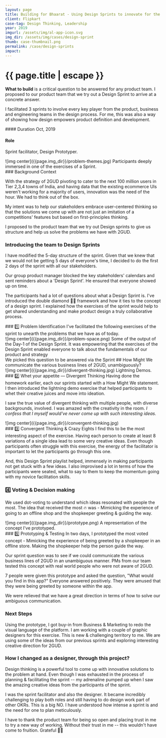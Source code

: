 ```yaml
---
layout: page
title: Building for Bhaarat - Using Design Sprints to innovate for the next 100mn users in India.
client: Flipkart
case-tag: Design Thinking, Leadership
year: 2019
imgurl: /assets/img/al-app-icon.svg
img_dir: /assets/img/cases/design-sprint
thumb: case-thumbnail.png
permalink: /case/design-sprints
impact:
---
```

<div class="overview">
<h1 class="post-title">{{ page.title | escape }}</h1>

<b>What to build</b> is a critical question to be answered for any product team.
I proposed to our product team that we try out a Design Sprint to arrive at a concrete answer.

I facilitated 3 sprints to involve every key player from the product, business and engineering teams in the design process. For me, this was also a way of showing how design empowers product definition and development.


<div class="row">

<div class="col">
#### Duration
Oct, 2019

#### Role
Sprint facilitator, Design Prototyper.

</div>
</div>
</div>

<div class='img-section left'>
<div class='row'>
<div class='col'>
![img center]({{page.img_dir}}/problem-themes.jpg)
<span class="img-caption">Participants deeply immersed in one of the exercises of a Sprint.</span>
</div>
<div class='col'>
### Background Context

With the strategy of 2GUD pivoting to cater to the next 100 million users in Tier 2,3,4 towns of India, and having data that the existing ecommerce UIs weren't working for a majority of users, innovation was the need of the hour. We had to think out of the box.

My intent was to help our stakeholders embrace user-centered thinking so that the solutions we come up with are not just an imitation of a competitions' features but based on first-principles thinking.

I proposed to the product team that we try out Design sprints to give us structure and help us solve the problems we have with 2GUD.
</div>
</div>
</div>

### Introducing the team to Design Sprints
I have modified the 5-day structure of the sprint. Given that we knew that we would not be getting 5 days of everyone's time, I decided to do the first 2 days of the sprint with all our stakeholders. 

Our group product manager blocked the key stakeholders' calendars and sent reminders about a 'Design Sprint'. He ensured that everyone showed up on time. 

The participants had a lot of questions about what a Design Sprint is. I've introduced the double diamond 🔷🔷 framework and how it ties to the concept of a design sprint. I explained how the exercises of the sprint would help to get shared understanding and make product design a truly collaborative process.

<div class='img-section top'>
<div class='row'>
<div class='col'>
### 1️⃣ Problem Identification
I've facilitated the following exercises of the sprint to unearth the problems that we have as of today.
</div>
<div class='col'>
![img center]({{page.img_dir}}/problem-space.png)
<span class="img-caption">Some of the output of the Day-1 of the Design Sprint. 
It was empowering that the exercises of the Design Sprint enabled everyone to talk about the fundamentals of our product and strategy</span>
</div>
</div>
</div>

<div class="callout">
We picked this question to be answered via the Sprint
## How Might We communicate the various business lines of 2GUD, unambiguously?
</div>

<div class="img-section left">
<div class="row">
<div class="col">
![img center]({{page.img_dir}}/divergent-thinking.jpg)
<span class="img-caption">Lightning Demos.</span>
</div>
<div class="col">
### 2️⃣ Whet your appetite &mdash; Divergent Thinking
Having done the homework earlier, each our sprints started with a How Might We statement. I then introduced the lightning demo exercise that helped participants to whet their creative juices and move into ideation.

I saw the true value of divergent thinking with multiple people, with diverse backgrounds, involved. I was amazed with the creativity in the room. <i>I confess that I myself would've never come up with such interesting ideas.</i>
</div>
</div>
</div>

<div class='img-section right'>
<div class='row'>
<div class='col'>
![img center]({{page.img_dir}}/convergent-thinking.jpg)
</div>
<div class='col'>
### 3️⃣ Convergent Thinking & Crazy Eights
I find this to be the most interesting aspect of the exercise. Having each person to create at least 8 variations of a single idea lead to some very creative ideas. Even though participants often struggle with this exercise, the energy of the facilitator is important to let the participants go through this one.

And, this Design Sprint playlist helped, immensely in making participants not get stuck with a few ideas. I also improvised a lot in terms of how the participants were seated, what to say to them to keep the momentum going with my novice facilitation skills.
</div>
</div>
</div>


### 4️⃣ Voting & Decision making

We used dot-voting to understand which ideas resonated with people the most. The idea that received the most 🔥 was - Mimicking the experience of going to an offline shop and the shopkeeper greeting & guiding the way.


<div class='img-section left'>
<div class='row'>
<div class='col'>
![img center]({{page.img_dir}}/prototype.png)
<span class="img-caption">A representation of the concept I've prototyped.</span>
</div>
<div class='col'>
### 5️⃣ Prototyping & Testing
In two days, I prototyped the most voted concept - Mimicking the experience of being greeted by a shopkeeper in an offline store. Making the shopkeeper help the person guide the way.

Our sprint question was to see if we could communicate the various business lines of 2GUD in an unambiguous manner. PMs from our team tested this concept with real world people who were not aware of 2GUD.

7 people were given this prototype and asked the question, "What would you find in this app?" Everyone answered positively. They were amused that they were being greeted by someone within the app. 

We were relieved that we have a great direction in terms of how to solve our ambiguous communication.
</div>
</div>
</div>

### Next Steps

Using the prototype, I got buy-in from Business & Marketing to redo the visual language of the platform. I am working with a couple of graphic designers for this exercise. This is new & challenging territory to me. We are using some of the ideas from our previous sprints and exploring interesting creative direction for 2GUD.

### How I changed as a designer, through this project?

Design thinking is a powerful tool to come up with innovative solutions to the problem at hand. Even though I was exhausted in the process of planning & facilitating the sprint -- my adrenaline pumped up when I saw the amazing creative ideas from the participants of the sprint. 

I was the sprint facilitator and also the designer. It became incredibly challenging to play both roles and still having to do design work part of other OKRs. This is a big NO. I have understood how intense a sprint is and the need for one to plan meticulously.

I have to thank the product team for being so open and placing trust in me to try a new way of working. Without their trust in me -- this wouldn't have come to fruition. Grateful 🙏🏽